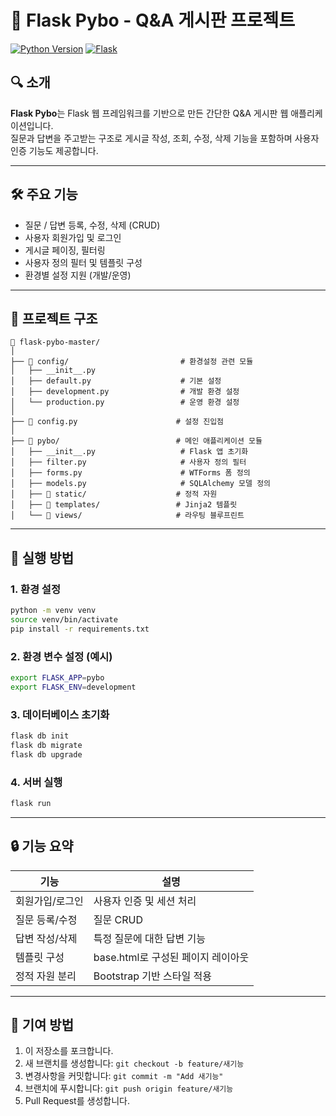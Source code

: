 # 🧩 Flask Pybo - Q&A 게시판 프로젝트

[![Python Version](https://img.shields.io/badge/Python-3.10+-blue.svg)](https://www.python.org/)
[![Flask](https://img.shields.io/badge/Framework-Flask-green.svg)](https://flask.palletsprojects.com/)

## 🔍 소개

**Flask Pybo**는 Flask 웹 프레임워크를 기반으로 만든 간단한 Q&A 게시판 웹 애플리케이션입니다.  
질문과 답변을 주고받는 구조로 게시글 작성, 조회, 수정, 삭제 기능을 포함하며 사용자 인증 기능도 제공합니다.

---

## 🛠️ 주요 기능

- 질문 / 답변 등록, 수정, 삭제 (CRUD)
- 사용자 회원가입 및 로그인
- 게시글 페이징, 필터링
- 사용자 정의 필터 및 템플릿 구성
- 환경별 설정 지원 (개발/운영)

---

## 📁 프로젝트 구조

```
📁 flask-pybo-master/
│
├── 📁 config/                         # 환경설정 관련 모듈
│   ├── __init__.py
│   ├── default.py                    # 기본 설정
│   ├── development.py                # 개발 환경 설정
│   └── production.py                 # 운영 환경 설정
│
├── 📄 config.py                      # 설정 진입점
│
├── 📁 pybo/                          # 메인 애플리케이션 모듈
│   ├── __init__.py                   # Flask 앱 초기화
│   ├── filter.py                     # 사용자 정의 필터
│   ├── forms.py                      # WTForms 폼 정의
│   ├── models.py                     # SQLAlchemy 모델 정의
│   ├── 📁 static/                    # 정적 자원
│   ├── 📁 templates/                 # Jinja2 템플릿
│   └── 📁 views/                     # 라우팅 블루프린트
```

---

## 🚀 실행 방법

### 1. 환경 설정

```bash
python -m venv venv
source venv/bin/activate
pip install -r requirements.txt
```

### 2. 환경 변수 설정 (예시)

```bash
export FLASK_APP=pybo
export FLASK_ENV=development
```

### 3. 데이터베이스 초기화

```bash
flask db init
flask db migrate
flask db upgrade
```

### 4. 서버 실행

```bash
flask run
```

---

## 🔒 기능 요약

| 기능              | 설명                              |
|-------------------|-----------------------------------|
| 회원가입/로그인   | 사용자 인증 및 세션 처리           |
| 질문 등록/수정    | 질문 CRUD                          |
| 답변 작성/삭제    | 특정 질문에 대한 답변 기능         |
| 템플릿 구성        | base.html로 구성된 페이지 레이아웃 |
| 정적 자원 분리     | Bootstrap 기반 스타일 적용         |

---

## 🙌 기여 방법

1. 이 저장소를 포크합니다.
2. 새 브랜치를 생성합니다: `git checkout -b feature/새기능`
3. 변경사항을 커밋합니다: `git commit -m "Add 새기능"`
4. 브랜치에 푸시합니다: `git push origin feature/새기능`
5. Pull Request를 생성합니다.

